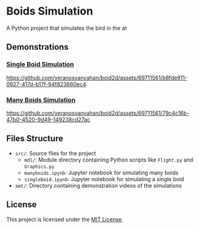 # Boids Simulation

A Python project that simulates the bird in the at

## Demonstrations

### [Single Boid Simulation](./amt/singleboid.mp4)


https://github.com/yeranosyanvahan/boid2d/assets/69711561/b8fde911-0927-417d-b17f-94f823660ec4


### [Many Boids Simulation](./amt/manyboids.mp4)


https://github.com/yeranosyanvahan/boid2d/assets/69711561/79c4c16b-47b0-4520-9d49-149238cd27ac


## Files Structure

- `src/`: Source files for the project
  - `mdl/`: Module directory containing Python scripts like `Flight.py` and `Graphics.py`
  - `manyboids.ipynb`: Jupyter notebook for simulating many boids
  - `singleboid.ipynb`: Jupyter notebook for simulating a single boid
- `amt/`: Directory containing demonstration videos of the simulations

## License

This project is licensed under the [MIT License](LICENSE).
